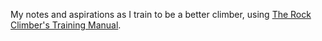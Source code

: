 My notes and aspirations as I train to be a better climber, using [The Rock Climber's Training Manual][book].

  [book]: http://www.amazon.com/Rock-Climbers-Training-Manual/dp/0989515613/ref=sr_1_1?ie=UTF8&qid=1440392812&sr=8-1&keywords=the+rock+climbers+training+manual&pebp=1440392814452&perid=1WX6HAHQDACZQCE9E71N
